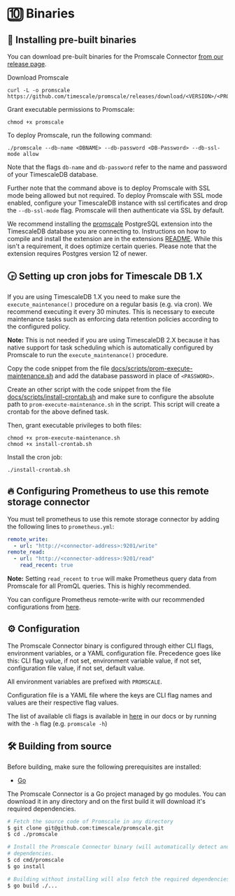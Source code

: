# 🔟 Binaries

## 🔧 Installing pre-built binaries

You can download pre-built binaries for the Promscale
Connector [from our release page](https://github.com/timescale/promscale/releases).

Download Promscale

```
curl -L -o promscale https://github.com/timescale/promscale/releases/download/<VERSION>/<PROMSCALE_DISTRIBUTION>
```

Grant executable permissions to Promscale:

```
chmod +x promscale
```

To deploy Promscale, run the following command:
```
./promscale --db-name <DBNAME> --db-password <DB-Password> --db-ssl-mode allow
```
Note that the flags `db-name` and `db-password` refer to the name and password of your TimescaleDB database.

Further note that the command above is to deploy Promscale with SSL mode being allowed but not required. To deploy Promscale with SSL mode enabled, configure your TimescaleDB instance with ssl certificates and drop the `--db-ssl-mode` flag.  Promscale will then authenticate via SSL by default.

We recommend installing the [promscale](https://github.com/timescale/promscale_extension/releases)
PostgreSQL extension into the TimescaleDB database you are connecting to.
Instructions on how to compile and install the extension are in the
extensions [README](https://github.com/timescale/promscale_extension/blob/master/Readme.md). While this isn't a requirement, it
does optimize certain queries.
Please note that the extension requires Postgres version 12 of newer.

## 🕞 Setting up cron jobs for Timescale DB 1.X

If you are using TimescaleDB 1.X you need to make sure the `execute_maintenance()`
procedure on a regular basis (e.g. via cron). We recommend executing it every
30 minutes. This is necessary to execute maintenance tasks such as enforcing
data retention policies according to the configured policy.

**Note:** This is not needed if you are using TimescaleDB 2.X because it has native support for task scheduling which
is automatically configured by Promscale to run the `execute_maintenance()` procedure.

Copy the code snippet from the file [docs/scripts/prom-execute-maintenance.sh](/docs/scripts/prom-execute-maintenance.sh) and add the database password in place of `<PASSWORD>`.

Create an other script with the code snippet from the file [docs/scripts/install-crontab.sh](/docs/scripts/install-crontab.sh) and make sure to configure the absolute path to `prom-execute-maintenance.sh` in the script. This script will create a crontab for the above defined task.

Then, grant executable privileges to both files:

```
chmod +x prom-execute-maintenance.sh
chmod +x install-crontab.sh
```

Install the cron job:

```
./install-crontab.sh
```

## 🔥 Configuring Prometheus to use this remote storage connector

You must tell prometheus to use this remote storage connector by adding
the following lines to `prometheus.yml`:
```yaml
remote_write:
  - url: "http://<connector-address>:9201/write"
remote_read:
  - url: "http://<connector-address>:9201/read"
    read_recent: true
```

**Note:** Setting `read_recent` to `true` will make Prometheus query data from Promscale for all PromQL queries. This is highly recommended.

You can configure Prometheus remote-write with our recommended configurations from [here](/docs/configuring_prometheus.md).

## ⚙️ Configuration

The Promscale Connector binary is configured through either CLI flags, environment variables, or a YAML configuration file. 
Precedence goes like this: CLI flag value, if not set, environment variable value, if not set, configuration file value, if not set, default value.

All environment variables are prefixed with `PROMSCALE`.

Configuration file is a YAML file where the keys are CLI flag names and values are their respective flag values.

The list of available cli flags is available in [here](/docs/cli.md) in
our docs or by running with the `-h` flag (e.g. `promscale -h`)

## 🛠 Building from source

Before building, make sure the following prerequisites are installed:

* [Go](https://golang.org/dl/)

The Promscale Connector is a Go project managed by go
modules. You can download it in
any directory and on the first build it will download it's required
dependencies.

```bash
# Fetch the source code of Promscale in any directory
$ git clone git@github.com:timescale/promscale.git
$ cd ./promscale

# Install the Promscale Connector binary (will automatically detect and download)
# dependencies.
$ cd cmd/promscale
$ go install

# Building without installing will also fetch the required dependencies
$ go build ./...
```
